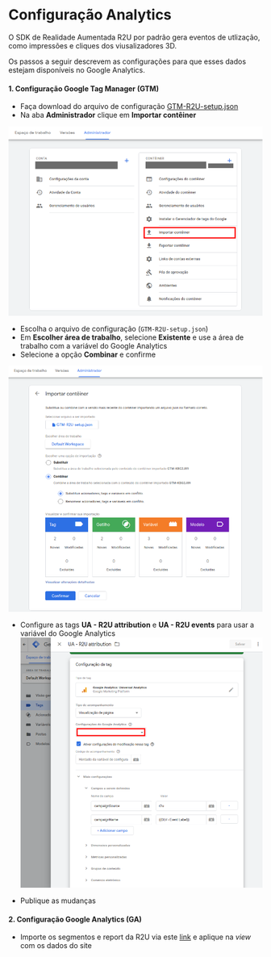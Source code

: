 # Configuração Analytics

O SDK de Realidade Aumentada R2U por padrão gera eventos de utlização, como impressões e cliques dos viusalizadores 3D.

Os passos a seguir descrevem as configurações para que esses dados estejam disponíveis no Google Analytics.


#### 1. Configuração Google Tag Manager (GTM)

- Faça download do arquivo de configuração [GTM-R2U-setup.json](files/GTM-R2U-setup.json)
- Na aba **Administrador** clique em **Importar contêiner**

![](files/GTM-setup-screen-01-pt-br.png?raw=true "Importar contêiner")

- Escolha o arquivo de configuração (`GTM-R2U-setup.json`)
- Em **Escolher área de trabalho**, selecione **Existente** e use a área de trabalho com a variável do Google Analytics
- Selecione a opção **Combinar** e confirme

![](files/GTM-setup-screen-02-pt-br.png?raw=true "Importar arquivo de configuração")

- Configure as tags **UA - R2U attribution** e **UA - R2U events** para usar a variável do Google Analytics
![](files/GTM-setup-screen-03-pt-br.png?raw=true "Configurar tags")

- Publique as mudanças

#### 2. Configuração Google Analytics (GA)

- Importe os segmentos e report da R2U via este [link](https://analytics.google.com/analytics/web/template?uid=-iO7xmcvTmazO7zlecWHIA) e aplique na _view_ com os dados do site
